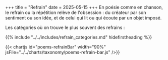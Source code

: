 +++
title = "Refrain"
date = 2025-05-15
+++
En poésie comme en chanson, le refrain ou la répétition relève de l'obsession : du créateur par son sentiment ou son idée, et de celui qui lit ou qui écoute par un objet imposé.

Les catégories où on trouve le plus souvent des refrains :

{{% include "../../includes/refrain_categories.md" hidefirstheading %}}

{{< chartjs id="poems-refrainBar" width="90%" jsFile="../../charts/taxonomy/poems-refrain-bar.js" />}}